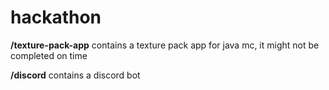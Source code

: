 # hackathon  

**/texture-pack-app** contains a texture pack app for java mc, it might not be completed on time  

**/discord** contains a discord bot
